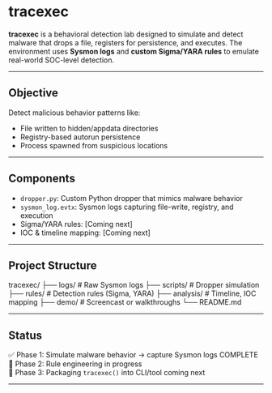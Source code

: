 # tracexec

**tracexec** is a behavioral detection lab designed to simulate and detect malware that drops a file, registers for persistence, and executes. The environment uses **Sysmon logs** and **custom Sigma/YARA rules** to emulate real-world SOC-level detection.

---

## Objective

Detect malicious behavior patterns like:
- File written to hidden/appdata directories
- Registry-based autorun persistence
- Process spawned from suspicious locations

---

## Components

- `dropper.py`: Custom Python dropper that mimics malware behavior
- `sysmon_log.evtx`: Sysmon logs capturing file-write, registry, and execution
- Sigma/YARA rules: [Coming next]
- IOC & timeline mapping: [Coming next]

---

## Project Structure
tracexec/
├── logs/ # Raw Sysmon logs
├── scripts/ # Dropper simulation
├── rules/ # Detection rules (Sigma, YARA)
├── analysis/ # Timeline, IOC mapping
├── demo/ # Screencast or walkthroughs
└── README.md

---

## Status

✅ Phase 1: Simulate malware behavior → capture Sysmon logs COMPLETE  
🔄 Phase 2: Rule engineering in progress  
🚧 Phase 3: Packaging `tracexec()` into CLI/tool coming next

---
